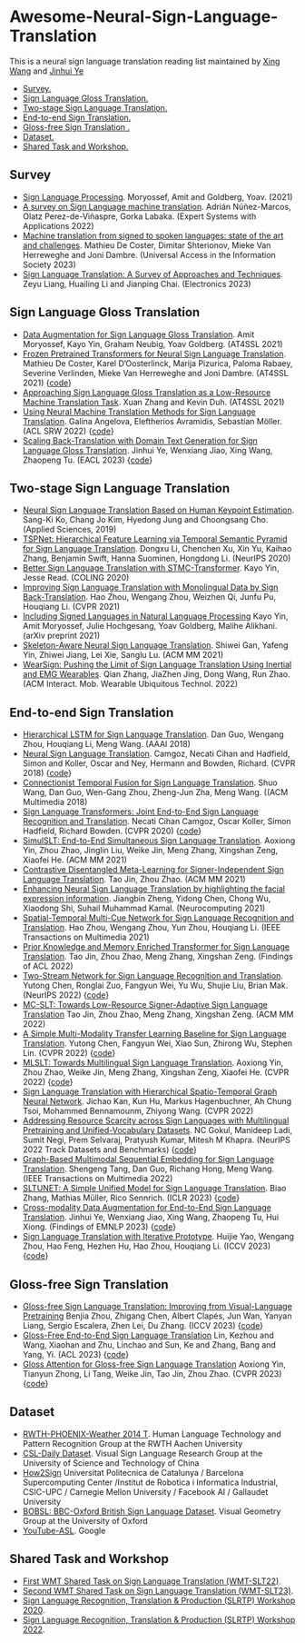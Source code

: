 # Awesome-Neural-Sign-Language-Translation


This is a neural sign language translation reading list maintained by [Xing Wang](http://xingwang4nlp.com/) and [Jinhui Ye](https://jhuiye.com/) 


* [Survey.](#survey)
* [Sign Language Gloss Translation.](#gloss)
* [Two-stage Sign Language Translation.](#Two-stage)
* [End-to-end Sign Translation.](#end2end)
* [Gloss-free Sign Translation .](#gloss-free)
* [Dataset.](#data)
* [Shared Task and Workshop.](#task)



<h2 id="survey">Survey</h2>

* [Sign Language Processing](https://research.sign.mt/). Moryossef, Amit and Goldberg, Yoav. (2021)
* [A survey on Sign Language machine translation](https://arxiv.org/abs/2301.07069). Adrián Núñez-Marcos, Olatz Perez-de-Viñaspre, Gorka Labaka. (Expert Systems with Applications 2022)
* [Machine translation from signed to spoken languages: state of the art and challenges](https://arxiv.org/abs/2202.03086). Mathieu De Coster, Dimitar Shterionov, Mieke Van Herreweghe and Joni Dambre. (Universal Access in the Information Society 2023)
* [Sign Language Translation: A Survey of Approaches and Techniques](https://www.mdpi.com/2079-9292/12/12/2678). Zeyu Liang, Huailing Li and Jianping Chai. (Electronics 2023)



<h2 id="gloss">Sign Language Gloss Translation</h2>

* [Data Augmentation for Sign Language Gloss Translation](https://aclanthology.org/2021.mtsummit-at4ssl.1.pdf). Amit Moryossef, Kayo Yin, Graham Neubig, Yoav Goldberg. (AT4SSL 2021)
* [Frozen Pretrained Transformers for Neural Sign Language Translation](https://aclanthology.org/2021.mtsummit-at4ssl.10.pdf). Mathieu De Coster, Karel D’Oosterlinck, Marija Pizurica, Paloma Rabaey, Severine Verlinden, Mieke Van Herreweghe and Joni Dambre. (AT4SSL 2021) {[code](https://github.com/m-decoster/fpt4slt)}
* [Approaching Sign Language Gloss Translation as a Low-Resource Machine Translation Task](https://aclanthology.org/2021.mtsummit-at4ssl.7.pdf). Xuan Zhang and Kevin Duh. (AT4SSL 2021)
* [Using Neural Machine Translation Methods for Sign Language Translation](https://aclanthology.org/2022.acl-srw.21). Galina Angelova, Eleftherios Avramidis, Sebastian Möller. (ACL SRW 2022) {[code](https://github.com/DFKI-SignLanguage/gloss-to-text-sign-language-translation)}
* [Scaling Back-Translation with Domain Text Generation for Sign Language Gloss Translation](https://aclanthology.org/2023.eacl-main.34/). Jinhui Ye, Wenxiang Jiao, Xing Wang, Zhaopeng Tu. (EACL 2023) {[code](https://github.com/Atrewin/PGen)}


<h2 id="Two-stage"> Two-stage Sign Language Translation </h2>

* [Neural Sign Language Translation Based on Human Keypoint Estimation](https://www.mdpi.com/2076-3417/9/13/2683).  Sang-Ki Ko, Chang Jo Kim, Hyedong Jung and Choongsang Cho. (Applied Sciences, 2019)
* [TSPNet: Hierarchical Feature Learning via Temporal Semantic Pyramid for Sign Language Translation](https://proceedings.neurips.cc/paper/2020/file/8c00dee24c9878fea090ed070b44f1ab-Paper.pdf).  Dongxu Li, Chenchen Xu, Xin Yu, Kaihao Zhang, Benjamin Swift, Hanna Suominen, Hongdong Li. (NeurIPS 2020)
* [Better Sign Language Translation with STMC-Transformer](https://aclanthology.org/2022.loresmt-1.pdf).  Kayo Yin, Jesse Read. (COLING 2020)
* [Improving Sign Language Translation with Monolingual Data by Sign Back-Translation](http://openaccess.thecvf.com/content/CVPR2021/papers/Zhou_Improving_Sign_Language_Translation_With_Monolingual_Data_by_Sign_Back-Translation_CVPR_2021_paper.pdf).  Hao Zhou, Wengang Zhou, Weizhen Qi, Junfu Pu, Houqiang Li. (CVPR 2021)
* [Including Signed Languages in Natural Language Processing](https://arxiv.org/pdf/2105.05222)  Kayo Yin, Amit Moryossef, Julie Hochgesang, Yoav Goldberg, Malihe Alikhani. (arXiv preprint 2021)
* [Skeleton-Aware Neural Sign Language Translation](https://dl.acm.org/doi/pdf/10.1145/3474085.3475577?casa_token=AswxspbNYzgAAAAA:iJJ8tDNZuu8r0VCiDfHSV70A5vOgDk-ngKgm2X0chMcGuSBDxRW9TpSrvFjpwVH-dDtbf2VxDcMAUu29).  Shiwei Gan, Yafeng Yin, Zhiwei Jiang, Lei Xie, Sanglu Lu. (ACM MM 2021)
* [WearSign: Pushing the Limit of Sign Language Translation Using Inertial and EMG Wearables](https://dl.acm.org/doi/pdf/10.1145/3517257?casa_token=RFZGeppaecQAAAAA:qTKlWJXlUKMrVVxVX0O1MAqPGkLRu_OzT9z2R_XzUWmCs55jT9o8Q-eghh9-p52L8qU1z5IHGF6BCP8R). Qian Zhang, JiaZhen Jing, Dong Wang, Run Zhao. (ACM Interact. Mob. Wearable Ubiquitous Technol. 2022) 


<h2 id="end2end"> End-to-end Sign Translation </h2>

* [Hierarchical LSTM for Sign Language Translation](https://ojs.aaai.org/index.php/AAAI/article/view/12235). Dan Guo, Wengang Zhou, Houqiang Li, Meng Wang. (AAAI 2018)
* [Neural Sign Language Translation](http://openaccess.thecvf.com/content_cvpr_2018/papers/Camgoz_Neural_Sign_Language_CVPR_2018_paper.pdf). Camgoz, Necati Cihan and Hadfield, Simon and Koller, Oscar and Ney, Hermann and Bowden, Richard. (CVPR 2018) {[code](https://github.com/neccam/slt)}
* [Connectionist Temporal Fusion for Sign Language Translation](https://dl.acm.org/doi/10.1145/3240508.3240671). Shuo Wang, Dan Guo, Wen-Gang Zhou, Zheng-Jun Zha, Meng Wang. ((ACM Multimedia 2018) 
* [Sign Language Transformers: Joint End-to-End Sign Language Recognition and Translation](http://openaccess.thecvf.com/content_CVPR_2020/papers/Camgoz_Sign_Language_Transformers_Joint_End-to-End_Sign_Language_Recognition_and_Translation_CVPR_2020_paper.pdf).  Necati Cihan Camgoz, Oscar Koller, Simon Hadfield, Richard Bowden. (CVPR 2020) {[code](https://github.com/neccam/slt)}
* [SimulSLT: End-to-End Simultaneous Sign Language Translation](https://arxiv.org/abs/2112.04228).  Aoxiong Yin, Zhou Zhao, Jinglin Liu, Weike Jin, Meng Zhang, Xingshan Zeng, Xiaofei He. (ACM MM 2021)
* [Contrastive Disentangled Meta-Learning for Signer-Independent Sign Language Translation](https://dl.acm.org/doi/pdf/10.1145/3474085.3475456?casa_token=wDqujzOY8qoAAAAA:KFwcBI5nlgpabQPV0fLvQ34PovxsydAyge6xPn1KrTMe5G_lkktvkAL4ZQ9XRa-cFSbRTaFMYcXaiK9C). Tao Jin, Zhou Zhao. (ACM MM 2021)
* [Enhancing Neural Sign Language Translation by highlighting the facial expression information](https://www.sciencedirect.com/science/article/abs/pii/S0925231221012698). Jiangbin Zheng, Yidong Chen, Chong Wu, Xiaodong Shi, Suhail Muhammad Kamal. (Neurocomputing 2021)
* [Spatial-Temporal Multi-Cue Network for Sign Language Recognition and Translation](https://ieeexplore.ieee.org/document/9354538). Hao Zhou, Wengang Zhou, Yun Zhou, Houqiang Li. (IEEE Transactions on Multimedia 2021)
* [Prior Knowledge and Memory Enriched Transformer for Sign Language Translation](https://aclanthology.org/2022.findings-acl.297/). Tao Jin, Zhou Zhao, Meng Zhang, Xingshan Zeng. (Findings of ACL 2022)
* [Two-Stream Network for Sign Language Recognition and Translation](https://proceedings.neurips.cc/paper_files/paper/2022/file/6cd3ac24cdb789beeaa9f7145670fcae-Paper-Conference.pdf). Yutong Chen, Ronglai Zuo, Fangyun Wei, Yu Wu, Shujie Liu, Brian Mak. (NeurIPS 2022) {[code](https://github.com/FangyunWei/SLRT/tree/main/TwoStreamNetwork)}
* [MC-SLT: Towards Low-Resource Signer-Adaptive Sign Language Translation](https://dl.acm.org/doi/pdf/10.1145/3474085.3475456) Tao Jin, Zhou Zhao, Meng Zhang, Xingshan Zeng. (ACM MM 2022)
* [A Simple Multi-Modality Transfer Learning Baseline for Sign Language Translation](http://openaccess.thecvf.com/content/CVPR2022/papers/Chen_A_Simple_Multi-Modality_Transfer_Learning_Baseline_for_Sign_Language_Translation_CVPR_2022_paper.pdf). Yutong Chen, Fangyun Wei, Xiao Sun, Zhirong Wu, Stephen Lin. (CVPR 2022) {[code](https://github.com/FangyunWei/SLRT/tree/main/TwoStreamNetwork)}
* [MLSLT: Towards Multilingual Sign Language Translation](https://openaccess.thecvf.com/content/CVPR2022/papers/Yin_MLSLT_Towards_Multilingual_Sign_Language_Translation_CVPR_2022_paper.pdf). Aoxiong Yin, Zhou Zhao, Weike Jin, Meng Zhang, Xingshan Zeng, Xiaofei He. (CVPR 2022) {[code](https://github.com/MLSLT/SP-10)}
* [Sign Language Translation with Hierarchical Spatio-Temporal Graph Neural Network](https://openaccess.thecvf.com/content/WACV2022/papers/Kan_Sign_Language_Translation_With_Hierarchical_Spatio-Temporal_Graph_Neural_Network_WACV_2022_paper.pdf). Jichao Kan, Kun Hu, Markus Hagenbuchner, Ah Chung Tsoi, Mohammed Bennamounm, Zhiyong Wang. (CVPR 2022)
* [Addressing Resource Scarcity across Sign Languages with Multilingual Pretraining and Unified-Vocabulary Datasets](https://openreview.net/forum?id=zBBmV-i84Go). NC Gokul, Manideep Ladi, Sumit Negi, Prem Selvaraj, Pratyush Kumar, Mitesh M Khapra. (NeurIPS 2022 Track Datasets and Benchmarks) {[code](https://openhands.ai4bharat.org/en/latest/)}
* [Graph-Based Multimodal Sequential Embedding for Sign Language Translation](https://ieeexplore.ieee.org/abstract/document/9556136). Shengeng Tang, Dan Guo, Richang Hong, Meng Wang. (IEEE Transactions on Multimedia 2022) 
* [SLTUNET: A Simple Unified Model for Sign Language Translation](https://arxiv.org/abs/2305.01778). Biao Zhang, Mathias Müller, Rico Sennrich. (ICLR 2023) {[code](https://github.com/bzhangGo/sltunet)}
* [Cross-modality Data Augmentation for End-to-End Sign Language Translation](https://arxiv.org/abs/2305.11096). Jinhui Ye, Wenxiang Jiao, Xing Wang, Zhaopeng Tu, Hui Xiong. (Findings of EMNLP 2023) {[code](https://github.com/Atrewin/SignXmDA)}
* [Sign Language Translation with Iterative Prototype](https://arxiv.org/abs/2308.12191). Huijie Yao, Wengang Zhou, Hao Feng, Hezhen Hu, Hao Zhou, Houqiang Li. (ICCV 2023) {[code](https://github.com/Atrewin/SignXmDA)}



<h2 id="gloss-free"> Gloss-free Sign Translation </h2>

* [Gloss-free Sign Language Translation: Improving from Visual-Language Pretraining](https://arxiv.org/pdf/2307.14768) Benjia Zhou, Zhigang Chen, Albert Clapés, Jun Wan, Yanyan Liang, Sergio Escalera, Zhen Lei, Du Zhang. (ICCV 2023) {[code](https://github.com/zhoubenjia/GFSLT-VLP)}
* [Gloss-Free End-to-End Sign Language Translation](https://arxiv.org/pdf/2305.12876) Lin, Kezhou and Wang, Xiaohan and Zhu, Linchao and Sun, Ke and Zhang, Bang and Yang, Yi. (ACL 2023) {[code](https://github.com/HenryLittle/GloFE)}
* [Gloss Attention for Gloss-free Sign Language Translation](http://openaccess.thecvf.com/content/CVPR2023/papers/Yin_Gloss_Attention_for_Gloss-Free_Sign_Language_Translation_CVPR_2023_paper.pdf)  Aoxiong Yin, Tianyun Zhong, Li Tang, Weike Jin, Tao Jin, Zhou Zhao. (CVPR 2023) {[code](https://github.com/YinAoXiong/GASLT)}



<h2 id="data">Dataset</h2>

* [RWTH-PHOENIX-Weather 2014 T](https://www-i6.informatik.rwth-aachen.de/~koller/RWTH-PHOENIX-2014-T/). Human Language Technology and Pattern Recognition Group at the RWTH Aachen University
* [CSL-Daily Dataset](https://ustc-slr.github.io/datasets/2021_csl_daily/). Visual Sign Language Research Group at the University of Science and Technology of China
* [How2Sign](https://how2sign.github.io/) Universitat Politecnica de Catalunya / Barcelona Supercomputing Center /Institut de Robotica i Informatica Industrial, CSIC-UPC / Carnegie Mellon University / Facebook AI / Gallaudet University
* [BOBSL: BBC-Oxford British Sign Language Dataset](https://www.robots.ox.ac.uk/~vgg/data/bobsl/#data). Visual Geometry Group at the University of Oxford
* [YouTube-ASL](https://github.com/google-research/google-research/tree/master/youtube_asl). Google


<h2 id="task">Shared Task and Workshop</h2>

* [First WMT Shared Task on Sign Language Translation (WMT-SLT22)](https://sites.google.com/view/wmt-slt-v2022). 
* [Second WMT Shared Task on Sign Language Translation (WMT-SLT23)](https://www.wmt-slt.com/). 
* [Sign Language Recognition, Translation & Production (SLRTP) Workshop 2020](https://slrtp.com/).
* [Sign Language Recognition, Translation & Production (SLRTP) Workshop 2022](https://slrtp-2022.github.io/). 






